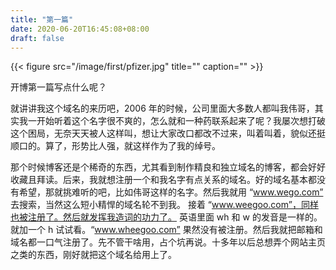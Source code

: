 ```yaml
---
title: "第一篇"
date: 2020-06-20T16:45:08+08:00
draft: false
---
```

{{< figure src="/image/first/pfizer.jpg" title="" caption="" >}}

开博第一篇写点什么呢？

就讲讲我这个域名的来历吧，2006 年的时候，公司里面大多数人都叫我伟哥，其实我一开始听着这个名字很不爽的，怎么就和一种药联系起来了呢？我屡次想打破这个困局，无奈天天被人这样叫，想让大家改口都改不过来，叫着叫着，貌似还挺顺口的。算了，形势比人强，就这样作为了我的绰号。

那个时候博客还是个稀奇的东西，尤其看到制作精良和独立域名的博客，都会好好收藏且拜读。后来，我就想注册一个和我名字有点关系的域名。好的域名基本都没有希望，那就挑难听的吧，比如伟哥这样的名字。然后我就用 “www.wego.com” 去搜索，当然这么短小精悍的域名轮不到我。 接着 “www.weegoo.com”，同样也被注册了。然后就发挥我造词的功力了。 英语里面 wh 和 w 的发音是一样的。就加一个 h 试试看。“www.wheegoo.com” 果然没有被注册。然后我就把邮箱和域名都一口气注册了。先不管干啥用，占个坑再说。十多年以后总想弄个网站主页之类的东西，刚好就把这个域名给用上了。
